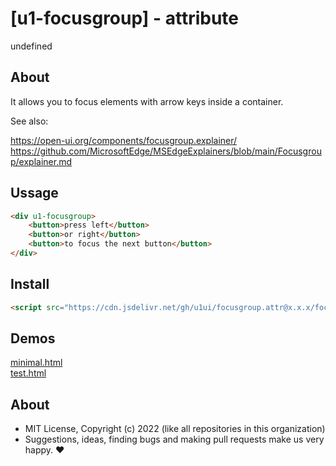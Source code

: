 # [u1-focusgroup] - attribute
undefined


## About

It allows you to focus elements with arrow keys inside a container.  

See also:

https://open-ui.org/components/focusgroup.explainer/
https://github.com/MicrosoftEdge/MSEdgeExplainers/blob/main/Focusgroup/explainer.md


## Ussage

```html
<div u1-focusgroup>
    <button>press left</button>
    <button>or right</button>
    <button>to focus the next button</button>
</div>
```

## Install

```html
<script src="https://cdn.jsdelivr.net/gh/u1ui/focusgroup.attr@x.x.x/focusgroup.min.js" type=module>
```

## Demos

[minimal.html](http://gcdn.li/u1ui/focusgroup.attr@main/tests/minimal.html)  
[test.html](http://gcdn.li/u1ui/focusgroup.attr@main/tests/test.html)  

## About

- MIT License, Copyright (c) 2022 <u1> (like all repositories in this organization) <br>
- Suggestions, ideas, finding bugs and making pull requests make us very happy. ♥
